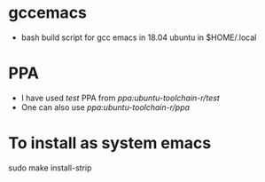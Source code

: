 # gccemacs
- bash build script for gcc emacs in 18.04 ubuntu in $HOME/.local 

# PPA 
- I have used *test* PPA from *ppa:ubuntu-toolchain-r/test*
- One can also use *ppa:ubuntu-toolchain-r/ppa*

# To install as system emacs 
sudo make install-strip
